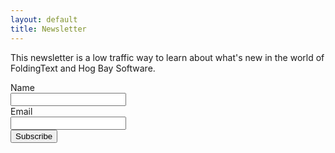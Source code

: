 ```yaml
---
layout: default
title: Newsletter
---
```


This newsletter is a low traffic way to learn about what's new in the world of FoldingText and Hog Bay Software.

<form class="mailinglistform" action="http://sendy.hogbaysoftware.com/subscribe" method="POST" accept-charset="utf-8">
	<label for="name">Name</label><br/>
	<input type="text" name="name" id="name"/>
	<br/>
	<label for="email">Email</label><br/>
	<input type="text" name="email" id="email"/>
	<br/>
	<input type="hidden" name="list" value="6SFTN90s77eg5yT2gXC2892w"/>
	<button type="submit" name="submit" id="submit">Subscribe</button>
</form>